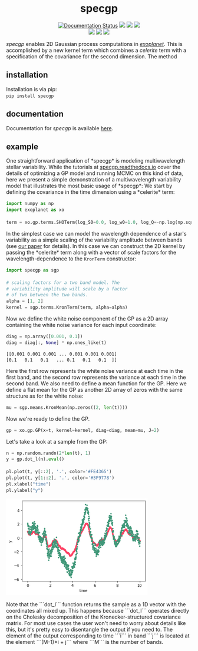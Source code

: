 <h1 align="center">
  specgp
</h1>
<p align="center">
    <a href='https://specgp.readthedocs.io/en/latest/?badge=latest'>
        <img src='https://readthedocs.org/projects/specgp/badge/?version=latest' alt='Documentation Status' /></a>
    <a href="https://travis-ci.com/github/tagordon/specgp">
        <img src="https://travis-ci.com/tagordon/specgp.svg?branch=master"></a>
    <a href="https://github.com/tagordon/specgp/blob/master/LICENSE">
        <img src="https://img.shields.io/badge/license-MIT-blue.svg?style=flat"></a>
    <a href="https://arxiv.org/abs/2007.05799">
        <img src="https://img.shields.io/badge/arXiv-2007.05799-b31b1b.svg?style=flat"></a>
    </br>
    <a href="https://github.com/exoplanet-dev/exoplanet">
        <img src="https://img.shields.io/badge/powered_by-exoplanet-FE4365.svg?style=flat"></a>
    <a href="https://github.com/dfm/celerite">
        <img src="https://img.shields.io/badge/powered_by-celerite-FE4365.svg?style=flat"></a>
    <a href="https://github.com/pymc-devs/pymc3">
        <img src="https://img.shields.io/badge/powered_by-pymc3-FE4365.svg?style=flat"></a>
</p>
<p>
    <em>specgp</em> enables 2D Gaussian process computations in <a href="https://github.com/exoplanet-dev/exoplanet.git"><em>exoplanet</em></a>. This is accomplished by a new kernel term which combines 
    a <em>celerite</em> term with a specification of the covariance for the second dimension. The 
    method     
</p>

<h2>
    installation
</h2>
<p>
    Installation is via pip:
    </br>
    <code>pip install specgp</code>
</p>
<h2>
    documentation
</h2>
<p>
    Documentation for <em>specgp</em> is available <a href="https://specgp.readthedocs.io">here</a>.
</p>
<h2>
    example
</h2>
<p>
    One straightforward application of *specgp* is modeling multiwavelength 
    stellar variability. While the tutorials at 
    <a href="https://specgp.readthedocs.io">specgp.readthedocs.io</a> cover 
    the details of optimizing a GP model and running MCMC on this kind 
    of data, here we present a simple demonstration of a multiwavelength 
    variability model that illustrates the most basic usage of *specgp*:
    We start by defining the covariance in the time dimension 
    using a *celerite* term:

</p>
    
```python
import numpy as np
import exoplanet as xo

term = xo.gp.terms.SHOTerm(log_S0=0.0, log_w0=1.0, log_Q=-np.log(np.sqrt(2)))
```

<p>
    In the simplest case we can model the wavelength dependence of a star's 
    variability as a simple scaling of the variability amplitude between bands 
    (see <a href="https://arxiv.org/abs/2007.05799">our paper</a> for details). 
    In this case we can construct the 2D kernel by passing the *celerite* term 
    along with a vector of scale factors for the wavelength-dependence to 
    the <code>KronTerm</code> constructor:
</p>
    
```python
import specgp as sgp

# scaling factors for a two band model. The 
# variability amplitude will scale by a factor 
# of two between the two bands.
alpha = [1, 2]
kernel = sgp.terms.KronTerm(term, alpha=alpha)
```
<p>
    Now we define the white noise component of the GP as 
    a 2D array containing the white noise variance for 
    each input coordinate:
</p>

```python
diag = np.array([0.001, 0.1])
diag = diag[:, None] * np.ones_like(t)
```

```
[[0.001 0.001 0.001 ... 0.001 0.001 0.001]
[0.1   0.1   0.1   ... 0.1   0.1   0.1  ]]
```

<p>
    Here the first row represents the white noise variance 
    at each time in the first band, and the second row represents 
    the variance at each time in the second band. We also need 
    to define a mean function for the GP. Here we define a 
    flat mean for the GP as another 2D array of zeros
    with the same structure as for the white noise:
</p>

```python
mu = sgp.means.KronMean(np.zeros((2, len(t))))
```

<p>
    Now we're ready to define the GP.
</p>

```python
gp = xo.gp.GP(x=t, kernel=kernel, diag=diag, mean=mu, J=2)
```

<p>
    Let's take a look at a sample from the GP:
</p>

```python
n = np.random.randn(2*len(t), 1)
y = gp.dot_l(n).eval()

pl.plot(t, y[::2], '.', color='#FE4365')
pl.plot(t, y[1::2], '.', color='#3F9778')
pl.xlabel("time")
pl.ylabel("y")
```

![sample](sample.png)

<p>
    Note that the ```dot_l``` function returns the 
    sample as a 1D vector with the coordinates all 
    mixed up. This happens because ```dot_l``` 
    operates directly on the Cholesky decomposition 
    of the Kronecker-structured covariance matrix. 
    For most use cases the user won't need to worry 
    about details like this, but it's pretty easy to 
    disentangle the output if you need to. The element 
    of the output corresponding to time ```i``` in band ```j``` 
    is located at the element ```(M-1)*i + j``` where ```M``` 
    is the number of bands.
</p>
